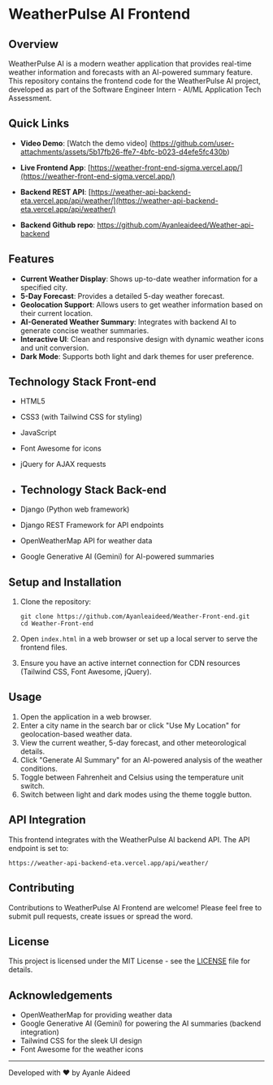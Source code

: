 # WeatherPulse AI Frontend

## Overview
WeatherPulse AI is a modern weather application that provides real-time weather information and forecasts with an AI-powered summary feature. This repository contains the frontend code for the WeatherPulse AI project, developed as part of the Software Engineer Intern - AI/ML Application Tech Assessment.

## Quick Links
- **Video Demo**: [Watch the demo video] (https://github.com/user-attachments/assets/5b17fb26-ffe7-4bfc-b023-d4efe5fc430b)


- **Live Frontend App**: [https://weather-front-end-sigma.vercel.app/](https://weather-front-end-sigma.vercel.app/)
- **Backend REST API**: [https://weather-api-backend-eta.vercel.app/api/weather/](https://weather-api-backend-eta.vercel.app/api/weather/)
- **Backend Github repo**: https://github.com/Ayanleaideed/Weather-api-backend

## Features
- **Current Weather Display**: Shows up-to-date weather information for a specified city.
- **5-Day Forecast**: Provides a detailed 5-day weather forecast.
- **Geolocation Support**: Allows users to get weather information based on their current location.
- **AI-Generated Weather Summary**: Integrates with backend AI to generate concise weather summaries.
- **Interactive UI**: Clean and responsive design with dynamic weather icons and unit conversion.
- **Dark Mode**: Supports both light and dark themes for user preference.

## Technology Stack Front-end
- HTML5
- CSS3 (with Tailwind CSS for styling)
- JavaScript
- Font Awesome for icons
- jQuery for AJAX requests

- ## Technology Stack Back-end
- Django (Python web framework)
- Django REST Framework for API endpoints
- OpenWeatherMap API for weather data
- Google Generative AI (Gemini) for AI-powered summaries


## Setup and Installation
1. Clone the repository:
   ```
   git clone https://github.com/Ayanleaideed/Weather-Front-end.git
   cd Weather-Front-end
   ```

2. Open `index.html` in a web browser or set up a local server to serve the frontend files.

3. Ensure you have an active internet connection for CDN resources (Tailwind CSS, Font Awesome, jQuery).

## Usage
1. Open the application in a web browser.
2. Enter a city name in the search bar or click "Use My Location" for geolocation-based weather data.
3. View the current weather, 5-day forecast, and other meteorological details.
4. Click "Generate AI Summary" for an AI-powered analysis of the weather conditions.
5. Toggle between Fahrenheit and Celsius using the temperature unit switch.
6. Switch between light and dark modes using the theme toggle button.

## API Integration
This frontend integrates with the WeatherPulse AI backend API. The API endpoint is set to:
```
https://weather-api-backend-eta.vercel.app/api/weather/
```

## Contributing
Contributions to WeatherPulse AI Frontend are welcome! Please feel free to submit pull requests, create issues or spread the word.

## License
This project is licensed under the MIT License - see the [LICENSE](LICENSE) file for details.

## Acknowledgements
- OpenWeatherMap for providing weather data
- Google Generative AI (Gemini) for powering the AI summaries (backend integration)
- Tailwind CSS for the sleek UI design
- Font Awesome for the weather icons

---
Developed with ❤️ by Ayanle Aideed
